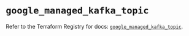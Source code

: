 # `google_managed_kafka_topic`

Refer to the Terraform Registry for docs: [`google_managed_kafka_topic`](https://registry.terraform.io/providers/hashicorp/google/6.49.0/docs/resources/managed_kafka_topic).
